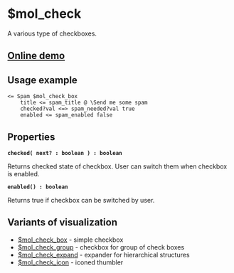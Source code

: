 # $mol_check

A various type of checkboxes.

## [Online demo](https://mol.js.org/app/demo/-/#demo=mol_check)

## Usage example

```
<= Spam $mol_check_box
	title <= spam_title @ \Send me some spam
	checked?val <=> spam_needed?val true
	enabled <= spam_enabled false
```

## Properties

**`checked( next? : boolean ) : boolean`**

Returns checked state of checkbox. User can switch them when checkbox is enabled.

**`enabled() : boolean`**

Returns true if checkbox can be switched by user.

## Variants of visualization

- [$mol_check_box](box) - simple checkbox
- [$mol_check_group](group) - checkbox for group of check boxes
- [$mol_check_expand](expand) - expander for hierarchical structures
- [$mol_check_icon](icon) - iconed thumbler
